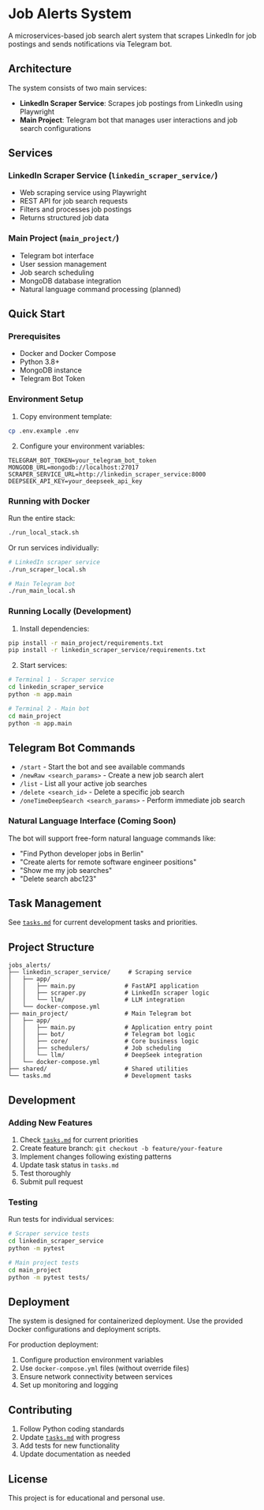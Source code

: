 # Job Alerts System

A microservices-based job search alert system that scrapes LinkedIn for job postings and sends notifications via Telegram bot.

## Architecture

The system consists of two main services:

- **LinkedIn Scraper Service**: Scrapes job postings from LinkedIn using Playwright
- **Main Project**: Telegram bot that manages user interactions and job search configurations

## Services

### LinkedIn Scraper Service (`linkedin_scraper_service/`)
- Web scraping service using Playwright
- REST API for job search requests
- Filters and processes job postings
- Returns structured job data

### Main Project (`main_project/`)
- Telegram bot interface
- User session management
- Job search scheduling
- MongoDB database integration
- Natural language command processing (planned)

## Quick Start

### Prerequisites
- Docker and Docker Compose
- Python 3.8+
- MongoDB instance
- Telegram Bot Token

### Environment Setup

1. Copy environment template:
```bash
cp .env.example .env
```

2. Configure your environment variables:
```env
TELEGRAM_BOT_TOKEN=your_telegram_bot_token
MONGODB_URL=mongodb://localhost:27017
SCRAPER_SERVICE_URL=http://linkedin_scraper_service:8000
DEEPSEEK_API_KEY=your_deepseek_api_key
```

### Running with Docker

Run the entire stack:
```bash
./run_local_stack.sh
```

Or run services individually:
```bash
# LinkedIn scraper service
./run_scraper_local.sh

# Main Telegram bot
./run_main_local.sh
```

### Running Locally (Development)

1. Install dependencies:
```bash
pip install -r main_project/requirements.txt
pip install -r linkedin_scraper_service/requirements.txt
```

2. Start services:
```bash
# Terminal 1 - Scraper service
cd linkedin_scraper_service
python -m app.main

# Terminal 2 - Main bot
cd main_project
python -m app.main
```

## Telegram Bot Commands

- `/start` - Start the bot and see available commands
- `/newRaw <search_params>` - Create a new job search alert
- `/list` - List all your active job searches
- `/delete <search_id>` - Delete a specific job search
- `/oneTimeDeepSearch <search_params>` - Perform immediate job search

### Natural Language Interface (Coming Soon)
The bot will support free-form natural language commands like:
- "Find Python developer jobs in Berlin"
- "Create alerts for remote software engineer positions"
- "Show me my job searches"
- "Delete search abc123"

## Task Management

See [`tasks.md`](tasks.md) for current development tasks and priorities.

## Project Structure

```
jobs_alerts/
├── linkedin_scraper_service/     # Scraping service
│   ├── app/
│   │   ├── main.py              # FastAPI application
│   │   ├── scraper.py           # LinkedIn scraper logic
│   │   └── llm/                 # LLM integration
│   └── docker-compose.yml
├── main_project/                # Main Telegram bot
│   ├── app/
│   │   ├── main.py              # Application entry point
│   │   ├── bot/                 # Telegram bot logic
│   │   ├── core/                # Core business logic
│   │   ├── schedulers/          # Job scheduling
│   │   └── llm/                 # DeepSeek integration
│   └── docker-compose.yml
├── shared/                      # Shared utilities
└── tasks.md                     # Development tasks
```

## Development

### Adding New Features

1. Check [`tasks.md`](tasks.md) for current priorities
2. Create feature branch: `git checkout -b feature/your-feature`
3. Implement changes following existing patterns
4. Update task status in `tasks.md`
5. Test thoroughly
6. Submit pull request

### Testing

Run tests for individual services:
```bash
# Scraper service tests
cd linkedin_scraper_service
python -m pytest

# Main project tests
cd main_project
python -m pytest tests/
```

## Deployment

The system is designed for containerized deployment. Use the provided Docker configurations and deployment scripts.

For production deployment:
1. Configure production environment variables
2. Use `docker-compose.yml` files (without override files)
3. Ensure network connectivity between services
4. Set up monitoring and logging

## Contributing

1. Follow Python coding standards
2. Update [`tasks.md`](tasks.md) with progress
3. Add tests for new functionality
4. Update documentation as needed

## License

This project is for educational and personal use. 